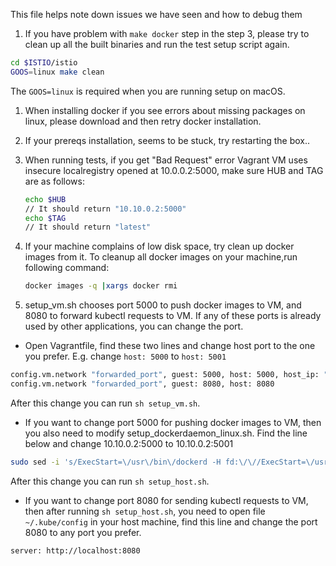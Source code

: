 This file helps note down issues we have seen and how to debug them

1. If you have problem with `make docker` step in the step 3, please try to clean up all the built binaries and run the test setup script again.
```sh
cd $ISTIO/istio
GOOS=linux make clean
```
The `GOOS=linux` is required when you are running setup on macOS.
1. When installing docker if you see errors about missing packages on linux, please download and then retry docker installation.
1. If your prereqs installation, seems to be stuck, try restarting the box..
1. When running tests, if you get "Bad Request" error
   Vagrant VM uses insecure localregistry opened at 10.0.0.2:5000, make sure HUB and TAG are as follows:
   
   ```bash
   echo $HUB
   // It should return "10.10.0.2:5000"
   echo $TAG
   // It should return "latest"
   ```
1. If your machine complains of low disk space, try clean up docker images from it.
   To cleanup all docker images on your machine,run following command:
   
   ```bash
   docker images -q |xargs docker rmi
   ```
   
1. setup_vm.sh chooses port 5000 to push docker images to VM, and 8080 to forward kubectl requests to VM. If any of these ports is already used by other applications, you can change the port.
  * Open Vagrantfile, find these two lines and change host port to the one you prefer. E.g. change `host: 5000` to `host: 5001`
  
   ```bash
   config.vm.network "forwarded_port", guest: 5000, host: 5000, host_ip: "10.10.0.2"
   config.vm.network "forwarded_port", guest: 8080, host: 8080
   ```
  After this change you can run `sh setup_vm.sh`.

  * If you want to change port 5000 for pushing docker images to VM, then you also need to modify setup_dockerdaemon_linux.sh. Find the line below and change 10.10.0.2:5000 to 10.10.0.2:5001
   ```bash
   sudo sed -i 's/ExecStart=\/usr\/bin\/dockerd -H fd:\/\//ExecStart=\/usr\/bin\/dockerd -H fd:\/\/ --insecure-registry 10.10.0.2:5000/' /lib/systemd/system/docker.service
   ```

  After this change you can run `sh setup_host.sh`.
   
  * If you want to change port 8080 for sending kubectl requests to VM, then after running `sh setup_host.sh`, you need to open file `~/.kube/config` in your host machine, find this line and change the port 8080 to any port you prefer.
   ```bash
   server: http://localhost:8080
   ```
